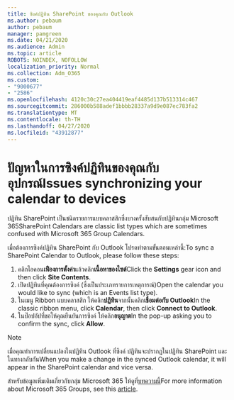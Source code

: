 ```yaml
---
title: ซิงค์ปฏิทิน SharePoint ของคุณกับ Outlook
ms.author: pebaum
author: pebaum
manager: pamgreen
ms.date: 04/21/2020
ms.audience: Admin
ms.topic: article
ROBOTS: NOINDEX, NOFOLLOW
localization_priority: Normal
ms.collection: Adm_O365
ms.custom:
- "9000677"
- "2586"
ms.openlocfilehash: 4120c30c27ea404419eaf4485d137b513314c467
ms.sourcegitcommit: 286000b588adef1bbbb28337a9d9e087ec783fa2
ms.translationtype: MT
ms.contentlocale: th-TH
ms.lasthandoff: 04/27/2020
ms.locfileid: "43912877"
---
```

# <a name="issues-synchronizing-your-calendar-to-devices"></a><span data-ttu-id="3fc59-102">ปัญหาในการซิงค์ปฏิทินของคุณกับอุปกรณ์</span><span class="sxs-lookup"><span data-stu-id="3fc59-102">Issues synchronizing your calendar to devices</span></span>

<span data-ttu-id="3fc59-103">ปฏิทิน SharePoint เป็นชนิดรายการแบบคลาสสิกซึ่งบางครั้งสับสนกับปฏิทินกลุ่ม Microsoft 365</span><span class="sxs-lookup"><span data-stu-id="3fc59-103">SharePoint Calendars are classic list types which are sometimes confused with Microsoft 365 Group Calendars.</span></span>

<span data-ttu-id="3fc59-104">เมื่อต้องการซิงค์ปฏิทิน SharePoint กับ Outlook โปรดทําตามขั้นตอนเหล่านี้:</span><span class="sxs-lookup"><span data-stu-id="3fc59-104">To sync a SharePoint Calendar to Outlook, please follow these steps:</span></span>

1. <span data-ttu-id="3fc59-105">คลิกไอคอน**เฟืองการตั้งค่า**แล้วคลิก**เนื้อหาของไซต์**</span><span class="sxs-lookup"><span data-stu-id="3fc59-105">Click the **Settings** gear icon and then click **Site Contents**.</span></span>
2. <span data-ttu-id="3fc59-106">เปิดปฏิทินที่คุณต้องการซิงค์ (ซึ่งเป็นประเภทรายการเหตุการณ์)</span><span class="sxs-lookup"><span data-stu-id="3fc59-106">Open the calendar you would like to sync (which is an Events list type).</span></span>
3. <span data-ttu-id="3fc59-107">ในเมนู Ribbon แบบคลาสสิก ให้คลิก**ปฏิทิน**จากนั้นคลิก**เชื่อมต่อกับ Outlook**</span><span class="sxs-lookup"><span data-stu-id="3fc59-107">In the classic ribbon menu, click **Calendar**, then click **Connect to Outlook**.</span></span>
4. <span data-ttu-id="3fc59-108">ในป๊อปอัปที่ขอให้คุณยืนยันการซิงค์ ให้คลิก**อนุญาต**</span><span class="sxs-lookup"><span data-stu-id="3fc59-108">In the pop-up asking you to confirm the sync, click **Allow**.</span></span>

>[!Note]
> <span data-ttu-id="3fc59-109">เมื่อคุณทําการเปลี่ยนแปลงในปฏิทิน Outlook ที่ซิงค์ ปฏิทินจะปรากฏในปฏิทิน SharePoint และในทางกลับกัน</span><span class="sxs-lookup"><span data-stu-id="3fc59-109">When you make a change in the synced Outlook calendar, it will appear in the SharePoint calendar and vice versa.</span></span>

<span data-ttu-id="3fc59-110">สําหรับข้อมูลเพิ่มเติมเกี่ยวกับกลุ่ม Microsoft 365 ให้ดูที่[บทความนี้](https://support.office.com/article/Learn-about-Office-365-groups-b565caa1-5c40-40ef-9915-60fdb2d97fa2)</span><span class="sxs-lookup"><span data-stu-id="3fc59-110">For more information about Microsoft 365 Groups, see this [article](https://support.office.com/article/Learn-about-Office-365-groups-b565caa1-5c40-40ef-9915-60fdb2d97fa2).</span></span>
